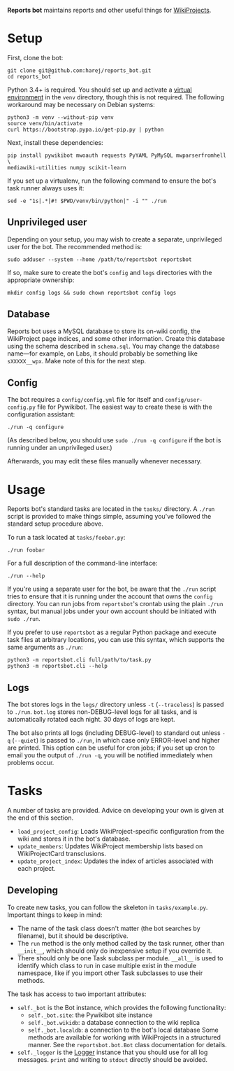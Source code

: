 __Reports bot__ maintains reports and other useful things for
[WikiProjects](https://en.wikipedia.org/wiki/Wikipedia:WikiProject).

# Setup

First, clone the bot:

    git clone git@github.com:harej/reports_bot.git
    cd reports_bot

Python 3.4+ is required. You should set up and activate a
[virtual environment](https://www.python.org/dev/peps/pep-0405/) in the `venv`
directory, though this is not required. The following workaround may be
necessary on Debian systems:

    python3 -m venv --without-pip venv
    source venv/bin/activate
    curl https://bootstrap.pypa.io/get-pip.py | python

Next, install these dependencies:

    pip install pywikibot mwoauth requests PyYAML PyMySQL mwparserfromhell \
    mediawiki-utilities numpy scikit-learn

If you set up a virtualenv, run the following command to ensure the bot's task
runner always uses it:

    sed -e "1s|.*|#! $PWD/venv/bin/python|" -i "" ./run

## Unprivileged user

Depending on your setup, you may wish to create a separate, unprivileged user
for the bot. The recommended method is:

    sudo adduser --system --home /path/to/reportsbot reportsbot

If so, make sure to create the bot's `config` and `logs` directories with the
appropriate ownership:

    mkdir config logs && sudo chown reportsbot config logs

## Database

Reports bot uses a MySQL database to store its on-wiki config, the WikiProject
page indices, and some other information. Create this database using the schema
described in `schema.sql`. You may change the database name—for example, on
Labs, it should probably be something like `sXXXXX__wpx`. Make note of this for
the next step.

## Config

The bot requires a `config/config.yml` file for itself and
`config/user-config.py` file for Pywikibot. The easiest way to create these
is with the configuration assistant:

    ./run -q configure

(As described below, you should use `sudo ./run -q configure` if the bot is
running under an unprivileged user.)

Afterwards, you may edit these files manually whenever necessary.

# Usage

Reports bot's standard tasks are located in the `tasks/` directory. A `./run`
script is provided to make things simple, assuming you've followed the standard
setup procedure above.

To run a task located at `tasks/foobar.py`:

    ./run foobar

For a full description of the command-line interface:

    ./run --help

If you're using a separate user for the bot, be aware that the `./run` script
tries to ensure that it is running under the account that owns the `config`
directory. You can run jobs from `reportsbot`'s crontab using the plain `./run`
syntax, but manual jobs under your own account should be initiated with
`sudo ./run`.

If you prefer to use `reportsbot` as a regular Python package and execute task
files at arbitrary locations, you can use this syntax, which supports the same
arguments as `./run`:

    python3 -m reportsbot.cli full/path/to/task.py
    python3 -m reportsbot.cli --help

## Logs

The bot stores logs in the `logs/` directory unless `-t` (`--traceless`) is
passed to `./run`. `bot.log` stores non-DEBUG-level logs for all tasks, and is
automatically rotated each night. 30 days of logs are kept.

The bot also prints all logs (including DEBUG-level) to standard out unless
`-q` (`--quiet`) is passed to `./run`, in which case only ERROR-level and
higher are printed. This option can be useful for cron jobs; if you set up cron
to email you the output of `./run -q`, you will be notified immediately when
problems occur.

# Tasks

A number of tasks are provided. Advice on developing your own is given at the
end of this section.

* `load_project_config`: Loads WikiProject-specific configuration from the wiki
  and stores it in the bot's database.
* `update_members`: Updates WikiProject membership lists based on
  WikiProjectCard transclusions.
* `update_project_index`: Updates the index of articles associated with each
  project.

## Developing

To create new tasks, you can follow the skeleton in `tasks/example.py`.
Important things to keep in mind:

* The name of the task class doesn't matter (the bot searches by filename), but
  it should be descriptive.
* The `run` method is the only method called by the task runner, other than
  `__init__`, which should only do inexpensive setup if you override it.
* There should only be one Task subclass per module. `__all__` is used to
  identify which class to run in case multiple exist in the module namespace,
  like if you import other Task subclasses to use their methods.

The task has access to two important attributes:

* `self._bot` is the Bot instance, which provides the following functionality:
    * `self._bot.site`: the Pywikibot site instance
    * `self._bot.wikidb`: a database connection to the wiki replica
    * `self._bot.localdb`: a connection to the bot's local database
  Some methods are available for working with WikiProjects in a structured
  manner. See the `reportsbot.bot.Bot` class documentation for details.
* `self._logger` is the
  [Logger](https://docs.python.org/3/library/logging.html#logging.Logger.debug)
  instance that you should use for all log messages. `print` and writing to
  `stdout` directly should be avoided.
